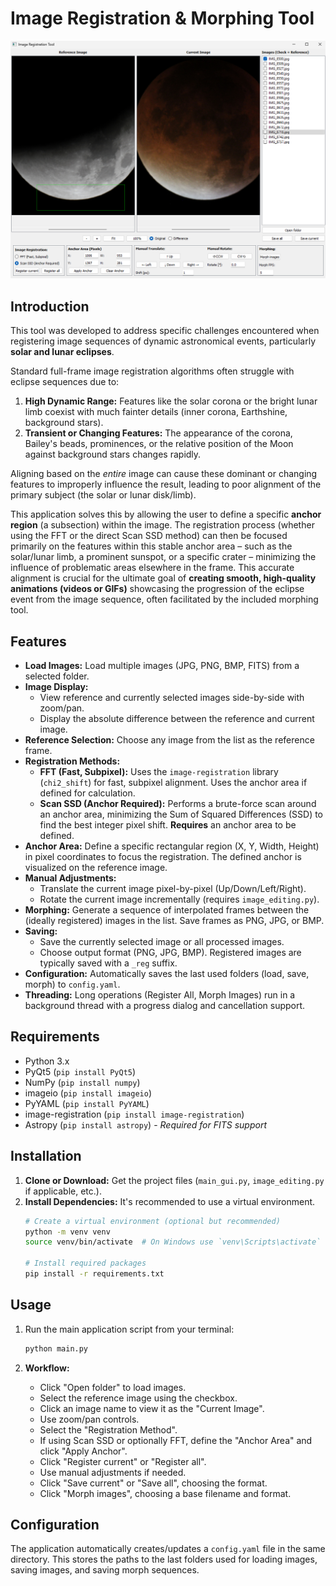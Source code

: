 # Image Registration & Morphing Tool

![Snapshot](https://github.com/stone17/astro_aligner/blob/main/snapshot.png?raw=true)

## Introduction

This tool was developed to address specific challenges encountered when registering image sequences of dynamic astronomical events, particularly **solar and lunar eclipses**.

Standard full-frame image registration algorithms often struggle with eclipse sequences due to:

1.  **High Dynamic Range:** Features like the solar corona or the bright lunar limb coexist with much fainter details (inner corona, Earthshine, background stars).
2.  **Transient or Changing Features:** The appearance of the corona, Bailey's beads, prominences, or the relative position of the Moon against background stars changes rapidly.

Aligning based on the *entire* image can cause these dominant or changing features to improperly influence the result, leading to poor alignment of the primary subject (the solar or lunar disk/limb).

This application solves this by allowing the user to define a specific **anchor region** (a subsection) within the image. The registration process (whether using the FFT or the direct Scan SSD method) can then be focused primarily on the features within this stable anchor area – such as the solar/lunar limb, a prominent sunspot, or a specific crater – minimizing the influence of problematic areas elsewhere in the frame. This accurate alignment is crucial for the ultimate goal of **creating smooth, high-quality animations (videos or GIFs)** showcasing the progression of the eclipse event from the image sequence, often facilitated by the included morphing tool.

## Features

* **Load Images:** Load multiple images (JPG, PNG, BMP, FITS) from a selected folder.
* **Image Display:**
    * View reference and currently selected images side-by-side with zoom/pan.
    * Display the absolute difference between the reference and current image.
* **Reference Selection:** Choose any image from the list as the reference frame.
* **Registration Methods:**
    * **FFT (Fast, Subpixel):** Uses the `image-registration` library (`chi2_shift`) for fast, subpixel alignment. Uses the anchor area if defined for calculation.
    * **Scan SSD (Anchor Required):** Performs a brute-force scan around an anchor area, minimizing the Sum of Squared Differences (SSD) to find the best integer pixel shift. **Requires** an anchor area to be defined.
* **Anchor Area:** Define a specific rectangular region (X, Y, Width, Height) in pixel coordinates to focus the registration. The defined anchor is visualized on the reference image.
* **Manual Adjustments:**
    * Translate the current image pixel-by-pixel (Up/Down/Left/Right).
    * Rotate the current image incrementally (requires `image_editing.py`).
* **Morphing:** Generate a sequence of interpolated frames between the (ideally registered) images in the list. Save frames as PNG, JPG, or BMP.
* **Saving:**
    * Save the currently selected image or all processed images.
    * Choose output format (PNG, JPG, BMP). Registered images are typically saved with a `_reg` suffix.
* **Configuration:** Automatically saves the last used folders (load, save, morph) to `config.yaml`.
* **Threading:** Long operations (Register All, Morph Images) run in a background thread with a progress dialog and cancellation support.

## Requirements

* Python 3.x
* PyQt5 (`pip install PyQt5`)
* NumPy (`pip install numpy`)
* imageio (`pip install imageio`)
* PyYAML (`pip install PyYAML`)
* image-registration (`pip install image-registration`)
* Astropy (`pip install astropy`) - *Required for FITS support*

## Installation

1.  **Clone or Download:** Get the project files (`main_gui.py`, `image_editing.py` if applicable, etc.).
2.  **Install Dependencies:** It's recommended to use a virtual environment.
    ```bash
    # Create a virtual environment (optional but recommended)
    python -m venv venv
    source venv/bin/activate  # On Windows use `venv\Scripts\activate`

    # Install required packages
    pip install -r requirements.txt
    ```

## Usage

1.  Run the main application script from your terminal:
    ```bash
    python main.py
    ```

2.  **Workflow:**
    * Click "Open folder" to load images.
    * Select the reference image using the checkbox.
    * Click an image name to view it as the "Current Image".
    * Use zoom/pan controls.
    * Select the "Registration Method".
    * If using Scan SSD or optionally FFT, define the "Anchor Area" and click "Apply Anchor".
    * Click "Register current" or "Register all".
    * Use manual adjustments if needed.
    * Click "Save current" or "Save all", choosing the format.
    * Click "Morph images", choosing a base filename and format.

## Configuration

The application automatically creates/updates a `config.yaml` file in the same directory. This stores the paths to the last folders used for loading images, saving images, and saving morph sequences.
